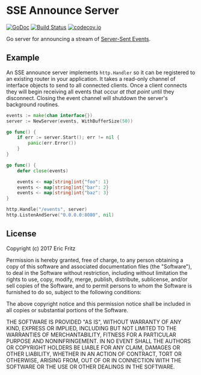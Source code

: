 # SSE Announce Server

[![GoDoc](https://godoc.org/github.com/efritz/sse?status.svg)](https://godoc.org/github.com/efritz/sse)
[![Build Status](https://secure.travis-ci.org/efritz/sse.png)](http://travis-ci.org/efritz/sse)
[![codecov.io](http://codecov.io/github/efritz/sse/coverage.svg?branch=master)](http://codecov.io/github/efritz/sse?branch=master)

Go server for announcing a stream of [Server-Sent Events](https://en.wikipedia.org/wiki/Server-sent_events).

## Example

An SSE announce server implements `http.Handler` so it can be registered to
an existing router in your application. It takes a read-only channel of
interface objects to send to all connected clients. Once a client connects
they will begin receiving all events that occur *at that point* until they
disconnect. Closing the event channel will shutdown the server's background
routines.

```go
events := make(chan interface{})
server := NewServer(events, WithBufferSize(50))

go func() {
    if err := server.Start(); err != nil {
        panic(err.Error())
    }
}

go func() {
    defer close(events)

    events <- map[string]int{"foo": 1}
    events <- map[string]int{"bar": 2}
    events <- map[string]int{"baz": 3}
}

http.Handle("/events", server)
http.ListenAndServe("0.0.0.0:8080", nil)
```

## License

Copyright (c) 2017 Eric Fritz

Permission is hereby granted, free of charge, to any person obtaining a copy
of this software and associated documentation files (the "Software"), to deal
in the Software without restriction, including without limitation the rights
to use, copy, modify, merge, publish, distribute, sublicense, and/or sell
copies of the Software, and to permit persons to whom the Software is
furnished to do so, subject to the following conditions:

The above copyright notice and this permission notice shall be included in
all copies or substantial portions of the Software.

THE SOFTWARE IS PROVIDED "AS IS", WITHOUT WARRANTY OF ANY KIND, EXPRESS OR
IMPLIED, INCLUDING BUT NOT LIMITED TO THE WARRANTIES OF MERCHANTABILITY,
FITNESS FOR A PARTICULAR PURPOSE AND NONINFRINGEMENT. IN NO EVENT SHALL THE
AUTHORS OR COPYRIGHT HOLDERS BE LIABLE FOR ANY CLAIM, DAMAGES OR OTHER
LIABILITY, WHETHER IN AN ACTION OF CONTRACT, TORT OR OTHERWISE, ARISING FROM,
OUT OF OR IN CONNECTION WITH THE SOFTWARE OR THE USE OR OTHER DEALINGS IN
THE SOFTWARE.
